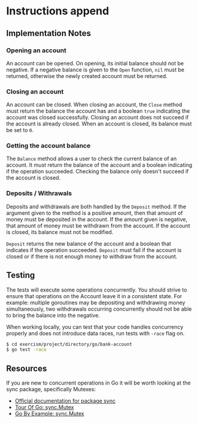 # Instructions append

## Implementation Notes

### Opening an account

An account can be opened.
On opening, its initial balance should not be negative.
If a negative balance is given to the `Open` function, `nil` must be returned, otherwise the newly created account must be returned.

### Closing an account

An account can be closed.
When closing an account, the `Close` method must return the balance the account has and a boolean `true` indicating the account was closed successfully.
Closing an account does not succeed if the account is already closed.
When an account is closed, its balance must be set to `0`.

### Getting the account balance

The `Balance` method allows a user to check the current balance of an account.
It must return the balance of the account and a boolean indicating if the operation succeeded.
Checking the balance only doesn't succeed if the account is closed.

### Deposits / Withrawals

Deposits and withdrawals are both handled by the `Deposit` method.
If the argument given to the method is a positive amount, then that amount of money must be deposited in the account.
If the amount given is negative, that amount of money must be withdrawn from the account.
If the account is closed, its balance must not be modified.

`Deposit` returns the new balance of the account and a boolean that indicates if the operation succeeded.
`Deposit` must fail if the account is closed or if there is not enough money to withdraw from the account.

## Testing

The tests will execute some operations concurrently.
You should strive to ensure that operations on the Account leave it in a consistent state.
For example: multiple goroutines may be depositing and withdrawing money simultaneously, two withdrawals occurring concurrently should not be able to bring the balance into the negative.

When working locally, you can test that your code handles concurrency properly and does not introduce data races, run tests with `-race` flag on.

```bash
$ cd exercism/project/directory/go/bank-account
$ go test -race
```

## Resources

If you are new to concurrent operations in Go it will be worth looking at the sync package, specifically Mutexes:

- [Official documentation for package sync](https://golang.org/pkg/sync/)
- [Tour Of Go: sync.Mutex](https://tour.golang.org/concurrency/9)
- [Go By Example: sync.Mutex](https://gobyexample.com/mutexes)

